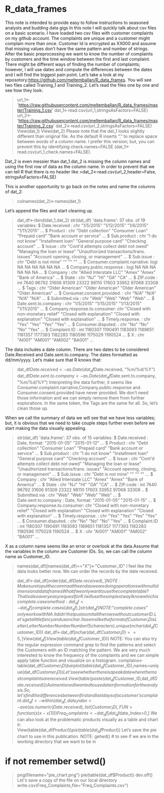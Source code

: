# R_data_frames
This note is intended to provide easy to follow instructions to seasoned analysts and budding data gigs 
In this note I will quickly talk about csv files on a basic scenario. 
I have loaded two csv files with customer complaints on my github account. The complaints are unique and a customer might complain more than once. Customer Id is encrypted as XX000 and assume that missing values don't have the same pattern and number of strings.
 After the basic preprocessing we want to know the number of complaints by customers and the time window between the first and last complaint.
There might be different ways of finding the number of complaints; however, I will use dates and compute the differences between the dates and I will find the biggest pain point. 
Let’s take a look at my reposotory:https://github.com/meltemballan/R_data_frames. You will see two files called Training_1 and Training_2. 
Let’s read the files one by one and see how they look:
>url_1<-'https://raw.githubusercontent.com/meltemballan/R_data_frames/master/Training_1.csv'
>dat_1<-read.csv(url_1,stringsAsFactors=FALSE)
>url_2<-'https://raw.githubusercontent.com/meltemballan/R_data_frames/master/Training_2.csv'
>dat_2<-read.csv(url_2,stringsAsFactors=FALSE)
>View(dat_1)
>View(dat_2)
Please note that the dat_1 looks slightly different than original file. As the default R inserts “.” to replace space between words of a column name. I prefer this version; but, you can prevent this by identifying check.names=FALSE (dat_1<-read.csv(url_1,check.names=FALSE).

Dat_2 is even messier than dat_1.dat_2 is missing the column names and using the first row of data as the column name. In order to prevent that we can tell R that there is no header like >dat_2<-read.csv(url_2,header=False, stringsAsFactors=FALSE)

This is another opportunity to go back on the notes and name the columns of dat_2:
> colnames(dat_2)<-names(dat_1)

Let’s append the files and start cleaning up.

>dat_df<-rbind(dat_1,dat_2)
> str(dat_df)
'data.frame':   37 obs. of  19 variables:
 $ Date.received               : chr  "1/5/2015" "1/12/2015" "1/6/2015" "1/11/2015" ...
 $ Product                     : chr  "Debt collection" "Consumer Loan" "Prepaid card" "Bank account or service" ...
 $ Sub.product                 : chr  "I do not know" "Installment loan" "General purpose card" "Checking account" ...
 $ Issue                       : chr  "Cont'd attempts collect debt not owed" "Managing the loan or lease" "Unauthorized transactions/trans. issues" "Account opening, closing, or management" ...
 $ Sub.issue                   : chr  "Debt is not mine" "" "" "" ...
 $ Consumer.complaint.narrative: logi  NA NA NA NA NA NA ...
 $ Company.public.response     : logi  NA NA NA NA NA NA ...
 $ Company                     : chr  "Allied Interstate LLC" "Amex" "Amex" "Bank of America" ...
 $ State                       : chr  "NJ" "HI" "GA" "CA" ...
 $ ZIP.code                    : int  7640 96792 31606 91309 23322 98110 17603 33952 97068 33308 ...
 $ Tags                        : chr  "Older American" "Older American" "Older American" "Older American" ...
 $ Consumer.consent.provided.  : chr  "N/A" "N/A" "N/A" "N/A" ...
 $ Submitted.via               : chr  "Web" "Web" "Web" "Web" ...
 $ Date.sent.to.company        : chr  "1/5/2015" "1/15/2015" "1/13/2015" "1/11/2015" ...
 $ Company.response.to.consumer: chr  "Closed with non-monetary relief" "Closed with explanation" "Closed with explanation" "Closed with explanation" ...
 $ Timely.response.            : chr  "Yes" "Yes" "Yes" "Yes" ...
 $ Consumer.disputed.          : chr  "No" "No" "No" "Yes" ...
 $ Complaint.ID                : int  1180307 1190491 1183093 1189651 1181357 1177393 1182283 1180596 1175029 1190524 ...
 $ X                           : chr  "AI001" "AM001" "AM002" "BA001" ...

The data includes a date column. There are two dates to be considered Date.Received and Date.sent.to.company. The dates formatted as dd/mm/yyyy. Let’s make sure that R knows that:
> dat_df$Date.received<- as.Date(dat_df$Date.received, "%m/%d/%Y")
> dat_df$Date.sent.to.company <- as.Date(dat_df$Date.sent.to.company, "%m/%d/%Y")
Interpreting the data further, it  seems like Consumer.complaint.narrative,Company.public.response and Consumer.consent.provided have never provided. We don’t need those information and we can simply remove them from further explorations. In the same token, the Tags are the same for all. So, let’s clean those up. 

When we call the summary of data we will see that we have less variables; but, it is obvious that we need to take couple steps further even before we start making the data visually appealing.

> str(dat_df)
'data.frame':   37 obs. of  15 variables:
 $ Date.received               : Date, format: "2015-01-05" "2015-01-12" ...
 $ Product                     : chr  "Debt collection" "Consumer Loan" "Prepaid card" "Bank account or service" ...
 $ Sub.product                 : chr  "I do not know" "Installment loan" "General purpose card" "Checking account" ...
 $ Issue                       : chr  "Cont'd attempts collect debt not owed" "Managing the loan or lease" "Unauthorized transactions/trans. issues" "Account opening, closing, or management" ...
 $ Sub.issue                   : chr  "Debt is not mine" "" "" "" ...
 $ Company                     : chr  "Allied Interstate LLC" "Amex" "Amex" "Bank of America" ...
 $ State                       : chr  "NJ" "HI" "GA" "CA" ...
 $ ZIP.code                    : int  7640 96792 31606 91309 23322 98110 17603 33952 97068 33308 ..    $ Submitted.via               : chr  "Web" "Web" "Web" "Web" ...
 $ Date.sent.to.company        : Date, format: "2015-01-05" "2015-01-15" ...
 $ Company.response.to.consumer: chr  "Closed with non-monetary relief" "Closed with explanation" "Closed with explanation" "Closed with explanation" ...
 $ Timely.response.            : chr  "Yes" "Yes" "Yes" "Yes" ...
 $ Consumer.disputed.          : chr  "No" "No" "No" "Yes" ...
 $ Complaint.ID                : int  1180307 1190491 1183093 1189651 1181357 1177393 1182283 1180596 1175029 1190524 ...
 $ X                           : chr  "AI001" "AM001" "AM002" "BA001" …

X as a column name seems like an error or overlook at the data.Assume that the variables in the column are Customer IDs. So, we can call the column name as Customer_ID.
> names(dat_df)[names(dat_df)=="X"]<-"Customer_ID"
I feel like the data looks better now. We can order the records by the date received. 

>dat_df<-dat_df[order(dat_df$Date.received),]
NOTE: Make sure to put the comma at the end as we are doing operations with multidimensional data frames
What if we only want to use the complete table? That is also a very easy request for R. I will use the simplest way I know which is complete.cases method:
>dat_df<-dat_df[complete.cases(dat_df),]
>str(dat_df)
NOTE: “complete.cases” only works with NA. It didn't help us to omit all the rows without customer ID.
Let’s get a little fancy and use nchar. It seems like the format of Customer_ID is LetterLetterNumberNumberNumber (5 characters). 
>unique(nchar(dat_df$Customer_ID))
>dat_df<-dat_df[nchar(dat_df$Customer_ID)==5,]
>View(dat_df)
>View(table(dat_df$Customer_ID))
NOTE: You can also try the regular expression command grep to find the patterns and select the Customers with an ID matching the pattern.
We are very much interested to know the frequency of the complaints and we can simple apply table function and visualize on a histogram.
> complains<-table(dat_df$Customer_ID)
> barplot(table(dat_df$Customer_ID),names=unique(dat_df$Customer_ID))
Let’s see whether there is a peak date where the most complaints are received.
>View(table(paste(dat_df$Customer_ID,dat_df$Date.received)))
As I mentioned I wanted to use date information for the analysis. So, let’s find the differences between first and last days of a customer’s complaint. 
>dat_df<-within(dat_df, date_Index <- ave(as.numeric(Date.received), list(Customer_ID), FUN=function(x) x-x[1]))
>Freq_Complaints<-dat_df[dat_df$date_Index>0,]
We can also look at the problematic products visually as a  table and chart it:  
> View(table(dat_df$Product))
>pie(table(dat_df$Product))
Let’s save the pie chart to use in this publication. 
NOTE: getwd() # to see if we are in the working directory that we want to be in
# if not remember setwd()
>png(filename="pie_chart.png")
>pie(table(dat_df$Product))
>dev.off()
Let's save a copy of the file on our local directory
>write.csv(Freq_Complaints,file="Freq_Complaints.csv")
